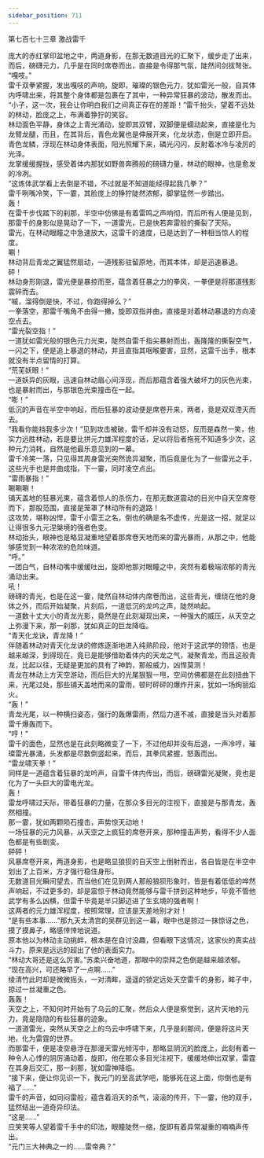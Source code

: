 ```yaml
---
sidebar_position: 711
---
```

 第七百七十三章 激战雷千


庞大的赤红掌印盆地之中，两道身影，在那无数道目光的汇聚下，缓步走了出来，而后，磅礴元力，几乎是在同时席卷而出，直接是令得那气氛，陡然间剑拔弩张。  
“嘎吱。”  
雷千双拳紧握，发出嘎吱的声响，旋即，璀璨的银色元力，犹如雷光一般，自其体内呼啸出来，将其整个身体都是包裹在了其中，一种异常狂暴的波动，散发而出。  
“小子，这一次，我会让你明白我们之间真正存在的差距！”雷千抬头，望着不远处的林动，脸庞之上，布满着狰狞的笑容。  
林动面色平静，身体之上青光涌动，旋即其双臂，双脚便是蠕动起来，直接是化为龙臂龙腿，而且，在其背后，青色龙翼也是伸展开来，化龙状态，倒是立即开启。  
青色龙鳞，浮现在林动身体表面，阳光照耀下来，磷光闪闪，反射着冰冷与凌厉的光泽。  
龙掌缓缓握拢，感受着体内那犹如野兽奔腾般的磅礴力量，林动的眼神，也是愈发的冷冽。  
“这炼体武学看上去倒是不错，不过就是不知道能经得起我几拳？”  
雷千咧嘴冷笑，下一霎，其脸庞上的狰狞陡然浓郁，脚掌猛然一步踏出。  
轰！  
在雷千步伐踏下的刹那，半空中仿佛是有着雷鸣之声响彻，而后所有人便是见到，那雷千的身影似是晃动了一下，一道雷光，已是快若奔雷般的撕裂了天际。  
雷光，在林动眼瞳之中急速放大，这雷千的速度，已是达到了一种相当惊人的程度。  
唰！  
林动背后青龙之翼猛然扇动，一道残影驻留原地，而其本体，却是迅速暴退。  
砰！  
林动身形刚退，雷光便是暴掠而至，蕴含着狂暴之力的拳风，一拳便是将那道残影震碎而去。  
“嘁，溜得倒是快，不过，你跑得掉么？”  
一拳落空，那雷千嘴角不由得一撇，旋即双指并曲，直接是对着林动暴退的方向凌空点去。  
“雷光裂空指！”  
一道犹如雷光般的银色元力光束，陡然自雷千指尖暴射而出，轰隆隆的撕裂空气，一闪之下，便是追上暴退的林动，并且直指其咽喉要害，显然，这雷千出手，根本就没有半点留情的打算。  
“荒芜妖眼！”  
一道妖异的灰眼，迅速自林动眉心间浮现，而后那蕴含着强大破坏力的灰色光束，也是暴射而出，与那银色光束撞击在一起。  
“嘭！”  
低沉的声音在半空中响起，而后狂暴的波动便是席卷开来，两者，竟是双双湮灭而去。  
“我看你能挡我多少次！”见到攻击被破，雷千却并没有动怒，反而是森然一笑，他实力远胜林动，若是要比拼元力雄浑程度的话，足以将后者拖死不知道多少次，这种元力消耗，自然是他最乐意见到的一幕。  
雷千冷笑一落，只见得其周身雷光突然诡异凝聚，而后竟是化为了一些雷光之手，这些光手也是并曲成指，下一霎，同时凌空点出。  
“雷雨暴指！”  
唰唰唰！  
铺天盖地的狂暴光束，蕴含着惊人的杀伤力，在那无数道震动的目光中自天空席卷而下，那股范围，直接是笼罩了林动所有的退路！  
这攻势，堪称凶悍，雷千小雷王之名，倒也的确是名不虚传，光是这一招，就足以让得很多九元涅槃境的强者色变。  
林动抬头，眼神也是略显凝重地望着那席卷天地而来的雷光暴雨，从那之中，他能够感觉到一种浓浓的危险味道。  
“呼。”  
一团白气，自林动嘴中缓缓吐出，旋即他那对眼瞳之中，突然有着极端浓郁的青光涌动出来。  
吼！  
磅礴的青光，也是在这一霎，陡然自林动体内席卷而出，这些青光，缠绕在他的身体之外，而后开始凝聚，片刻后，一道低沉的龙吟之声，陡然响起。  
一道数十丈大小的青龙光影，竟然是在此刻凝现出来，一种强大的威压，从天空之上弥漫下来，那一刹那，犹如真正的巨龙降临。  
“青天化龙诀，青龙降！”  
伴随着林动对青天化龙诀的修炼逐渐地进入纯熟阶段，他对于这武学的领悟，也是越来越深，到得现在，竟已是能够借助着体内的天龙之气，凝聚青龙，而且这般青龙，比起以往，无疑是更加的具有了神韵，那般威力，凶悍莫测！  
青龙在林动上方天空游动，而后巨大的光尾狠狠一甩，空间仿佛都是在此刻扭曲下来，光尾过处，那些铺天盖地而来的雷雨，顿时砰砰的爆炸开来，犹如一场绚丽焰火。  
“轰！”  
青龙光尾，以一种横扫姿态，强行的轰爆雷雨，然后力道不减，直接是当头对着那雷千爆轰而下。  
“哼！”  
雷千的面色，显然也是在此刻略微变了一下，不过他却并没有后退，一声冷哼，璀璨雷光暴涌，头发都是尽数倒竖起来，而后，其拳风紧握，怒轰而出。  
“雷龙啸天拳！”  
同样是一道蕴含着狂暴的龙吟声，自雷千体内传出，而后，磅礴雷光凝聚，竟也是化为了一头巨大的雷电光龙。  
轰！  
雷龙呼啸过天际，带着狂暴的力量，在那众多目光的注视下，直接是与那青龙，轰然相撞。  
那一霎，犹如两颗陨石撞击，声势惊天动地！  
一场狂暴的元力风暴，从天空之上疯狂的席卷开来，那种撞击声势，看得不少人面色都是有些剧变。  
砰砰！  
风暴席卷开来，两道身影，也是略显狼狈的自天空上倒射而出，各自皆是在半空中划出了上百米，方才强行稳住身形。  
无数道目光瞬间望去，而当他们在见到两人那般狼狈形象时，皆是有着低低的哗然声响起，不过更多的，却是震惊于林动竟然能够与雷千拼到这种地步，毕竟不管他武学有多么凶横，但雷千毕竟是半只脚迈进了生玄境的强者啊！  
这两者的元力雄浑程度，按照常理，应该是天差地别才对！  
“是有些本事……”那九天太清宫的吴群见到这一幕，眼中也是掠过一抹惊讶之色，摸了摸鼻子，略感悻悻地说道。  
原本他以为林动主动挑衅，根本是在自讨没趣，但看眼下这情况，这家伙的真实战斗力，原来是远远的超出了他的表面实力。  
“林动大哥还是这么厉害。”苏柔兴奋地道，那眼中的崇拜之色倒是越来越浓郁。  
“现在高兴，可还略早了一点啊……”  
绫清竹此时却是微微摇头，一对清眸，遥遥的锁定远处天空雷千的身影，眸子中，掠过一丝凝重之色。  
轰轰！  
天空之上，不知何时开始有了乌云的汇聚，然后众人便是察觉到，这片天地的元力，竟是隐隐的有些狂暴的迹象。  
一道道雷光，突然从天空之上的乌云中呼啸下来，几乎是刹那间，便是将这片天地，化为雷霆的世界。  
而那雷千，便是凌空悬浮在那漫天雷光倾泻中，那略显阴沉的脸庞上，此刻有着一种令人心悸的阴厉涌动着，旋即，他在那众多目光注视下，缓缓地伸出双掌，雷霆在其身后交汇，那一刹那，犹如雷神降临。  
“接下来，便让你见识一下，我元门的至高武学吧，能够死在这上面，你倒也是有福了……”  
雷千的声音，如同闷雷般，蕴含着滔天的杀气，滚滚的传开，下一霎，他的双手，猛然结出一道奇异印法。  
“这是……”  
应笑笑等人望着雷千手中的印法，眼瞳陡然一缩，旋即有着异常凝重的喃喃声传出。  
“元门三大神典之一的……雷帝典？”  
  
  
